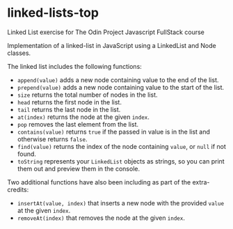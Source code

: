 # linked-lists-top

Linked List exercise for The Odin Project Javascript FullStack course

Implementation of a linked-list in JavaScript using a LinkedList and Node classes.

The linked list includes the following functions:

-   `append(value)` adds a new node containing value to the end of the list.
-   `prepend(value)` adds a new node containing value to the start of the list.
-   `size` returns the total number of nodes in the list.
-   `head` returns the first node in the list.
-   `tail` returns the last node in the list.
-   `at(index)` returns the node at the given `index`.
-   `pop` removes the last element from the list.
-   `contains(value)` returns `true` if the passed in value is in the list and otherwise returns `false`.
-   `find(value)` returns the index of the node containing `value`, or `null` if not found.
-   `toString` represents your `LinkedList` objects as strings, so you can print them out and preview them in the console.

Two additional functions have also been including as part of the extra-credits:

-   `insertAt(value, index)` that inserts a new node with the provided `value` at the given `index`.
-   `removeAt(index)` that removes the node at the given `index`.
